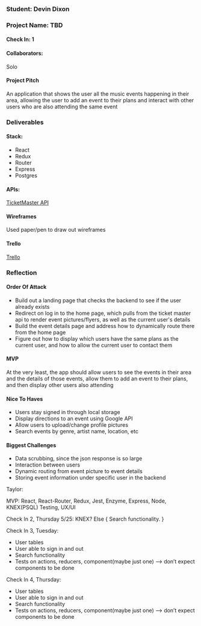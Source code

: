 ### Student: Devin Dixon

### Project Name: TBD

#### Check In: 1  

#### Collaborators:  
Solo

#### Project Pitch  
An application that shows the user all the music events happening in their area, allowing the user to
add an event to their plans and interact with other users who are also attending the same event

### Deliverables  

#### Stack:
* React
* Redux
* Router
* Express
* Postgres

#### APIs:  
[TicketMaster API](http://developer.ticketmaster.com/products-and-docs/apis/getting-started/)

#### Wireframes  
Used paper/pen to draw out wireframes

#### Trello
[Trello](https://trello.com/b/sSlNNNOu/personal-project)  

### Reflection  

#### Order Of Attack  
* Build out a landing page that checks the backend to see if the user already exists
* Redirect on log in to the home page, which pulls from the ticket master api to render event pictures/flyers, as well as the current user's details
* Build the event details page and address how to dynamically route there from the home page
* Figure out how to display which users have the same plans as the current user, and how to allow the current user to contact them

#### MVP
At the very least, the app should allow users to see the events in their area and the details of those events, allow them to add an event to their plans, and then display other users also attending

#### Nice To Haves   
* Users stay signed in through local storage
* Display directions to an event using Google API
* Allow users to upload/change profile pictures
* Search events by genre, artist name, location, etc

#### Biggest Challenges  
* Data scrubbing, since the json response is so large
* Interaction between users
* Dynamic routing from event picture to event details
* Storing event information under specific user in the backend

Taylor:

MVP: 
React, React-Router, Redux, Jest, Enzyme, Express, Node, KNEX(PSQL)
Testing, UX/UI

Check In 2, Thursday 5/25:
KNEX?
Else {
  Search functionality. 
}

Check In 3, Tuesday: 
- User tables
- User able to sign in and out
- Search functionality
- Tests on actions, reducers, component(maybe just one) —> don’t expect components to be done

Check In 4, Thursday: 
- User tables
- User able to sign in and out
- Search functionality
- Tests on actions, reducers, component(maybe just one) —> don’t expect components to be done

